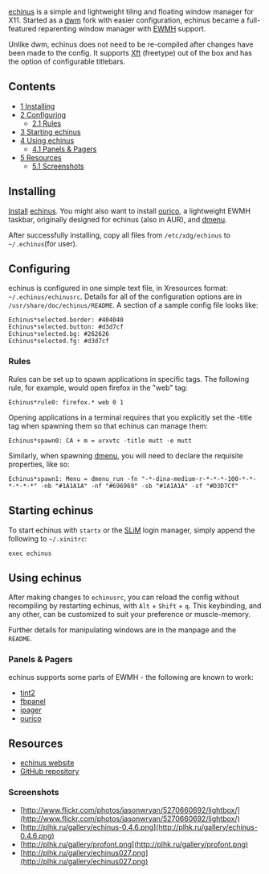 [echinus](http://plhk.ru/) is a simple and lightweight tiling and floating window manager for X11\. Started as a [dwm](/index.php/Dwm "Dwm") fork with easier configuration, echinus became a full-featured reparenting window manager with [EWMH](http://standards.freedesktop.org/wm-spec/wm-spec-1.3.html) support.

Unlike dwm, echinus does not need to be re-compiled after changes have been made to the config. It supports [Xft](http://www.freedesktop.org/wiki/Software/Xft) (freetype) out of the box and has the option of configurable titlebars.

## Contents

*   [1 Installing](#Installing)
*   [2 Configuring](#Configuring)
    *   [2.1 Rules](#Rules)
*   [3 Starting echinus](#Starting_echinus)
*   [4 Using echinus](#Using_echinus)
    *   [4.1 Panels & Pagers](#Panels_.26_Pagers)
*   [5 Resources](#Resources)
    *   [5.1 Screenshots](#Screenshots)

## Installing

[Install](/index.php/Install "Install") [echinus](https://aur.archlinux.org/packages/echinus/). You might also want to install [ourico](https://aur.archlinux.org/packages/ourico/), a lightweight EWMH taskbar, originally designed for echinus (also in AUR), and [dmenu](http://tools.suckless.org/dmenu/).

After successfully installing, copy all files from `/etc/xdg/echinus` to `~/.echinus`(for user).

## Configuring

echinus is configured in one simple text file, in Xresources format: `~/.echinus/echinusrc`. Details for all of the configuration options are in `/usr/share/doc/echinus/README`. A section of a sample config file looks like:

```
Echinus*selected.border: #404040
Echinus*selected.button: #d3d7cf
Echinus*selected.bg: #262626
Echinus*selected.fg: #d3d7cf

```

### Rules

Rules can be set up to spawn applications in specific tags. The following rule, for example, would open firefox in the "web" tag:

```
Echinus*rule0: firefox.* web 0 1

```

Opening applications in a terminal requires that you explicitly set the -title tag when spawning them so that echinus can manage them:

```
Echinus*spawn0: CA + m = urxvtc -title mutt -e mutt

```

Similarly, when spawning [dmenu](/index.php/Dmenu "Dmenu"), you will need to declare the requisite properties, like so:

```
Echinus*spawn1: Menu = dmenu_run -fn "-*-dina-medium-r-*-*-*-100-*-*-*-*-*-*" -nb "#1A1A1A" -nf "#696969" -sb "#1A1A1A" -sf "#D3D7Cf"

```

## Starting echinus

To start echinus with `startx` or the [SLiM](/index.php/SLiM "SLiM") login manager, simply append the following to `~/.xinitrc`:

```
exec echinus

```

## Using echinus

After making changes to `echinusrc`, you can reload the config without recompiling by restarting echinus, with `Alt` + `Shift` + `q`. This keybinding, and any other, can be customized to suit your preference or muscle-memory.

Further details for manipulating windows are in the manpage and the `README`.

### Panels & Pagers

echinus supports some parts of EWMH - the following are known to work:

*   [tint2](/index.php/Tint2 "Tint2")
*   [fbpanel](http://fbpanel.sourceforge.net/)
*   [ipager](http://useperl.ru/ipager/index.en.html)
*   [ourico](https://aur.archlinux.org/packages/ourico/)

## Resources

*   [echinus website](http://plhk.ru/)
*   [GitHub repository](https://github.com/polachok/echinus)

### Screenshots

*   [http://www.flickr.com/photos/jasonwryan/5270660692/lightbox/](http://www.flickr.com/photos/jasonwryan/5270660692/lightbox/)
*   [http://plhk.ru/gallery/echinus-0.4.6.png](http://plhk.ru/gallery/echinus-0.4.6.png)
*   [http://plhk.ru/gallery/profont.png](http://plhk.ru/gallery/profont.png)
*   [http://plhk.ru/gallery/echinus027.png](http://plhk.ru/gallery/echinus027.png)